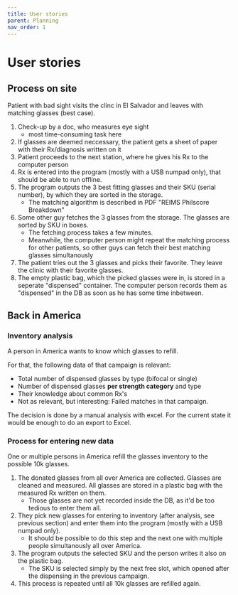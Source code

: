 ```yaml
---
title: User stories
parent: Planning
nav_order: 1
---
```


# User stories

## Process on site

Patient with bad sight visits the clinc in El Salvador and leaves with matching glasses (best case).

1. Check-up by a doc, who measures eye sight
   - most time-consuming task here
2. If glasses are deemed neccessary, the patient gets a sheet of paper with their Rx/diagnosis written on it
3. Patient proceeds to the next station, where he gives his Rx to the computer person
4. Rx is entered into the program (mostly with a USB numpad only), that should be able to run offline.
5. The program outputs the 3 best fitting glasses and their SKU (serial number), by which they are sorted in the storage.
   - The matching algorithm is described in PDF "REIMS Philscore Breakdown"
6. Some other guy fetches the 3 glasses from the storage. The glasses are sorted by SKU in boxes.
   - The fetching process takes a few minutes.
   - Meanwhile, the computer person might repeat the matching process for other patients, so other guys can fetch their best matching glasses simultanously
7. The patient tries out the 3 glasses and picks their favorite. They leave the clinic with their favorite glasses.
8. The empty plastic bag, which the picked glasses were in, is stored in a seperate "dispensed" container. The computer person records them as "dispensed" in the DB as soon as he has some time inbetween.

## Back in America

### Inventory analysis

A person in America wants to know which glasses to refill.

For that, the following data of that campaign is relevant:

- Total number of dispensed glasses by type (bifocal or single)
- Number of dispensed glasses **per strength category** and type
- Their knowledge about common Rx's
- Not as relevant, but interesting: Failed matches in that campaign.

The decision is done by a manual analysis with excel. For the current state it would be enough to do an export to Excel.

### Process for entering new data

One or multiple persons in America refill the glasses inventory to the possible 10k glasses.

1. The donated glasses from all over America are collected. Glasses are cleaned and measured. All glasses are stored in a plastic bag with the measured Rx written on them.
   - Those glasses are not yet recorded inside the DB, as it'd be too tedious to enter them all.
2. They pick new glasses for entering to inventory (after analysis, see previous section) and enter them into the program (mostly with a USB numpad only).
   - It should be possible to do this step and the next one with multiple people simultanously all over America.
3. The program outputs the selected SKU and the person writes it also on the plastic bag.
   - The SKU is selected simply by the next free slot, which opened after the dispensing in the previous campaign.
4. This process is repeated until all 10k glasses are refilled again.
